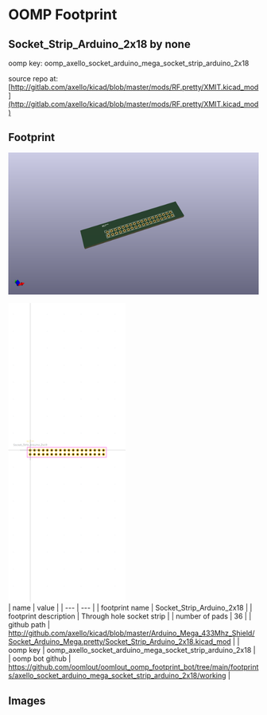 # OOMP Footprint  
## Socket_Strip_Arduino_2x18  by none  
  
oomp key: oomp_axello_socket_arduino_mega_socket_strip_arduino_2x18  
  
source repo at: [http://gitlab.com/axello/kicad/blob/master/mods/RF.pretty/XMIT.kicad_mod](http://gitlab.com/axello/kicad/blob/master/mods/RF.pretty/XMIT.kicad_mod)  
## Footprint  
  
[![working_kicad_pcb_3d.png](working_kicad_pcb_3d_600.png)](working_kicad_pcb_3d.png)  
  
[![working.png](working_600.png)](working.png)  
| name | value | 
| --- | --- | 
| footprint name | Socket_Strip_Arduino_2x18 | 
| footprint description | Through hole socket strip | 
| number of pads | 36 | 
| github path | http://github.com/axello/kicad/blob/master/Arduino_Mega_433Mhz_Shield/Socket_Arduino_Mega.pretty/Socket_Strip_Arduino_2x18.kicad_mod | 
| oomp key | oomp_axello_socket_arduino_mega_socket_strip_arduino_2x18 | 
| oomp bot github | https://github.com/oomlout/oomlout_oomp_footprint_bot/tree/main/footprints/axello_socket_arduino_mega_socket_strip_arduino_2x18/working | 
## Images  
